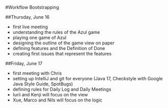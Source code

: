 #Workflow Bootstrapping

##Thursday, June 16
- first live meeting
- understanding the rules of the Azul game
- playing one game of Azul
- designing the outline of the game view on paper
- defining features and the Definition of Done
- creating first issues that represent the features

##Friday, June 17
- first meeting with Chris
- setting up IntelliJ and git for everyone (Java 17, Checkstyle with Google Java Style Guide, SpotBugs)
- defining rules for Daily Log and Daily Meetings
- Iurii and Kenji will focus on the view
- Xue, Marco and Nils will focus on the logic

